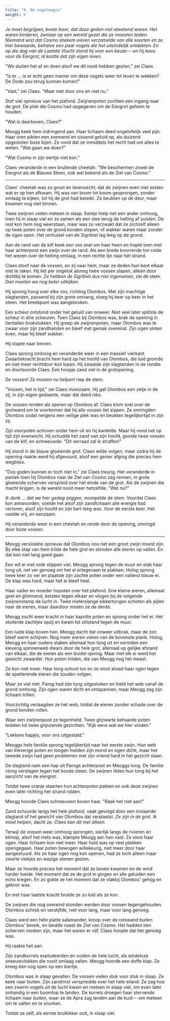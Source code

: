 ```yaml
---
title: "9. De vogelmagie"
weight: 9
---
```


_Je moet begrijpen, beste lezer, dat deze goden niet alwetend waren. Het waren kinderen, zomaar op een wereld gezet die ze moesten leiden. Niemand wist dat Cosmo stiekem eieren verzamelde van alle soorten en ze hier bewaarde, behalve een paar vogels die het uiteindelijk ontdekten. En op die dag van de Laatste Vlucht stond hij voor een keuze---en hij koos voor de Eiergrot, al kostte dat zijn eigen leven._

"We sluiten het af en doen alsof we dit nooit hebben gezien," zei Claes.

"Is er ... is er echt geen manier om deze vogels weer tot leven te wekken? De Dodo zou terug kunnen komen!"

"Vast," zei Claes. "Maar niet door ons en niet nu."

Stof viel opnieuw van het plafond. Zwijnenpoten zochten een ingang naar de grot. De plek die Cosmo had opgegeven om de Eiergrot geheim te houden.

"Wat is daarboven, Claes?" 

Meogg keek hem indringend aan. Haar lichaam deed ongelofelijk veel pijn. Haar oren pikten een zoemend en sissend geluid op, als duizend opgesloten boze bijen. Ze vond dat ze inmiddels het recht had om alles te weten. "Wat gaan we doen?"

"Wat Cosmo in zijn eentje niet kon." 

Claes veranderde in een brullende cheetah. "We beschermen zowel de Eiergrot als de Blauwe Steen, ook wel bekend als de Ziel van Cosmo."

___

Claes' cheetah was zo groot en levensecht, dat de zwijnen even niet wisten wat er op hen afkwam. Hij was van boom tot boom gesprongen, zonder omlaag te kijken, tot hij de grot had bereikt. Ze beukten op de deur, maar kwamen nog niet binnen.

Twee zwijnen vielen meteen in slaap. Eentje hielp net een ander omhoog, toen hij in slaap viel en ze samen als een slee terug de helling af suisten. De rest kon hem nog weerstaan, maar was zo verzwakt dat ze zichzelf alleen op twee poten over de grond konden slepen, of wakker waren maar zonder de ogen open. Het omhulsel van de Sigribiet lag leeg op de grond.

Aan de rand van de klif keek een vos snel om haar heen en trapte toen met haar achterpoot een zwijn over de rand. Als een brede knorrende ton rolde het wezen over de helling omlaag, in een rechte lijn naar het strand. 

Claes stoof naar de vossen, en zij naar hem, maar ze deden hun best elkaar niet te raken. Hij liet per ongeluk alsnog twee vossen slapen, alleen door dichtbij te komen. _Ze hebben de Sigribiet dus niet ingenomen,_ zei de stem. _Dan moeten we nog beter uitkijken._

Hij sprong hoog over elke vos, richting Olombos. Met zijn machtige slagtanden, passend bij zijn grote omvang, sloeg hij keer op keer in het steen. Het breekpunt was aangebroken.

Een scheur ontstond onder het geluid van onweer. Niet veel later splitste de scheur in drie scheuren. Toen Claes bij Olombos was, brak de opening in tientallen brokstukken. Hij greep de zwijnenpoten, maar Olombos was te zwaar voor zijn zandhanden en bleef met gemak overeind. Zijn ogen sloten even, maar hij bleef wakker. 

Hij stapte naar binnen.

Claes sprong omhoog en veranderde weer in een massief vierkant. Zwaartekracht bracht hem hard op het hoofd van Olombos, die luid gromde en niet meer rechtdoor kon lopen. Hij zwaaide zijn slagtanden in de rondte en doorboorde Claes. Een hoopje zand viel in de grotopening.

_De vossen! Ze moeten nu helpen!_ riep de stem. 

"Vossen, het is tijd," zei Claes moeizaam. Hij gaf Olombos een zetje in de zij, in zijn eigen gedaante, maar dat deed niks.

De vossen renden als speren op Olombos af. Claes klom snel over de grotwand om te voorkomen dat hij alle vossen liet slapen. Ze omringden Olombos zodat nergens een veilige plek was en beukten tegelijkertijd in zijn zij.

Zijn voorpoten schoven onder hem uit en hij kantelde. Maar hij vond net op tijd zijn evenwicht. Hij schudde het zand van zijn hoofd, gooide twee vossen van de klif, en schreeuwde: "Dit verraad zal ik straffen!"  

Hij stond in de blauw gloeiende grot. Claes wilde volgen, maar zodra hij de opening raakte werd hij afgevuurd, alsof een geiser afging die precies hem wegblies.

"Dus goden kunnen er toch niet in," zei Claes treurig. Het veranderde in paniek toen hij Olombos naar de Ziel van Cosmo zag rennen, in grote gloeiende scherven verspreid over het einde van de grot. Als de zwijnen die macht krijgen, is de wereld nooit meer hetzelfde. "Wat nu?"

_Ik denk ... dat we hier gedag zeggen,_ mompelde de stem. Voordat Claes kon antwoorden, voelde het alsof zijn zandlichaam alle energie had verloren, alsof zijn hoofd en zijn hart leeg was. Voor de eerste keer. Het voelde vrij, en eenzaam.

Hij veranderde weer in een cheetah en rende door de opening, omringd door boze vossen.

___

Meogg vervloekte opnieuw dat Olombos nou net een groot zwijn moest zijn. Bij elke stap van hem trilde de hele grot en stonden alle eieren op vallen. En dat kon niet lang goed gaan.

Een wit ei met rode stippen viel. Meogg sprong tegen de muur en stak haar tong uit, net ver genoeg om het ei ertegenaan te plakken. Holog sprong twee keer zo ver en plaatste zijn zachte poten onder een vallend blauw ei. De klap was hard, maar het ei bleef heel.

Haar vader en moeder hopsten over het plafond. Drie kleine eieren, allemaal geel en glimmend, ketsten tegen elkaar en vlogen bij de volgende zwijnenstamp de lucht in. Twee meterslange kikkertongen schoten als pijlen naar de eieren, maar daardoor misten ze de derde.

Meogg zocht weer kracht in haar kapotte poten en sprong onder het ei. Het stuiterde zachtjes opzij en kwam tot stilstand tegen de muur.

Een luide klap boven hen. Meogg dacht dat onweer uitbrak, maar de zon bleef warm schijnen. Nog meer eieren vielen van de bovenste plank. Holog, Meogg en haar ouders staken allemaal hun tong uit en vormden een kleverig spinnenweb dwars door de hele grot, allemaal op gelijke afstand van elkaar, die de eieren als een buidel opving. Maar met elk ei werd het gewicht zwaarder. Hun poten trilden, die van Meogg nog het meest.

Ze kon niet meer. Haar tong schoot los en ze sloot alvast haar ogen tegen de spetterende eieren die zouden volgen. 

Maar ze viel niet. Parog had zijn tong uitgestoken en hield het web vanaf de grond omhoog. Zijn ogen waren dicht en ontspannen, maar Meogg zag zijn lichaam trillen.

Voorzichtig verlaagden ze het web, totdat de eieren zonder schade over de grond konden rollen. 

Waar een zwijnenpoot ze tegenhield. Twee gitzwarte behaarde poten leidden tot twee grijnzende gezichten. "Kijk eens wat we hier vinden."

"Lekkere hapjes, voor ons uitgestald."

Meoggs hele familie sprong tegelijkertijd naar het eerste zwijn. Hun web van kleverige poten en tongen hielden zijn mond en ogen dicht, maar het tweede zwijn had geen problemen met zijn vriend hard in het gezicht slaan.

De slagtand nam een hap uit Parogs achterpoot en Meoggs tong. De familie vloog verslagen tegen het koude steen. De zwijnen likten hun tong bij het aanzicht van de eiergrot.

Totdat twee oranje staarten hun achterpoten pakten en ook deze zwijnen even later richting het strand rolden.

Meogg hoorde Claes schreeuwen boven haar. "Raak het niet aan!" 

Zand schuurde langs het hele plafond, vaak gevolgd door een inslaande slagtand of het gewicht van Olombos dat verplaatst. _Ze zijn in de grot. Ik moet helpen,_ dacht ze. _Claes kan dit niet alleen._

Terwijl de vossen weer omhoog sprongen, sierlijk langs de rivieren en klimop, alsof het niets was, klampte Meogg aan hen vast. Ze sloot haar ogen. Haar lichaam kon niet meer. Haar huid was op veel plekken opengegaan. Haar poten bewogen willekeurig, niet meer door haar aangestuurd. Als ze haar ogen nog kon openen, had ze toch alleen maar zwarte vlekjes en wazige stenen gezien.

Maar ze hoorde precies het moment dat ze boven kwamen en de wind harder loeide. Het moment dat ze de grot in gingen en alle geluiden een echo kregen. En zo gokte ze het moment dat ze vlakbij Olombos' gehijg en geknor was.

En met haar laatste kracht brulde ze zo luid als ze kon.

De zwijnen die nog overeind stonden werden door vossen tegengehouden. Olombos schrok en verstijfde, niet voor lang, maar voor lang genoeg.

Claes werd een héle platte salamander, kroop over de rotswand buiten Olombos' bereik, en landde naast de Ziel van Cosmo. Het hadden tien scherven moeten zijn, maar het waren er vijf. Claes hoopte dat het genoeg was.

Hij raakte het aan.

Zijn zandkorrels explodeerden en vulden de hele lucht, als eindeloze sneeuwvlokken die nooit omlaag vallen. Meogg hoorde een doffe klap. Ze kreeg één oog open op een kiertje. 

Olombos was in slaap gevallen. De vossen vielen stuk voor stuk in slaap. Ze keek naar buiten. Zijn zandmist verspreidde over het hele eiland. Ze zag hoe een zwerm vogels uit de lucht kwam en meteen in slaap viel, om even later onhandig in een boomtop te landen. De korrels droegen haar stervende lichaam naar buiten, waar ze de Apra zag landen aan de kust---om meteen om te vallen en te snurken.

Totdat ze zelf, als eerste brulkikker ooit, in slaap viel.